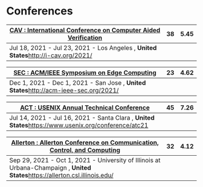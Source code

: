 # Conferences

| [CAV : International Conference on Computer Aided Verification](http://www.guide2research.com/conference/cav-2021-international-conference-on-computer-aided-verification) | 38   | 5.45 |
| ------------------------------------------------------------ | ---- | ---- |
| Jul 18, 2021 - Jul 23, 2021 - Los Angeles , **United States**http://i-cav.org/2021/ |      |      |

| [SEC : ACM/IEEE Symposium on Edge Computing](http://www.guide2research.com/conference/sec-2021-the-sixth-acmieee-symposium-on-edge-computing) | 23   | 4.62 |
| ------------------------------------------------------------ | ---- | ---- |
| Dec 1, 2021 - Dec 1, 2021 - San Jose , **United States**http://acm-ieee-sec.org/2021/ |      |      |

| [ACT : USENIX Annual Technical Conference](http://www.guide2research.com/conference/act-2021-usenix-annual-technical-conference) | 45   | 7.26 |
| ------------------------------------------------------------ | ---- | ---- |
| Jul 14, 2021 - Jul 16, 2021 - Santa Clara , **United States**https://www.usenix.org/conference/atc21 |      |      |

| [Allerton : Allerton Conference on Communication, Control, and Computing](http://www.guide2research.com/conference/allerton-2021-allerton-conference-on-communication-control-and-computing) | 32   | 4.12 |
| ------------------------------------------------------------ | ---- | ---- |
| Sep 29, 2021 - Oct 1, 2021 - University of Illinois at Urbana-Champaign , **United States**https://allerton.csl.illinois.edu/ |      |      |

